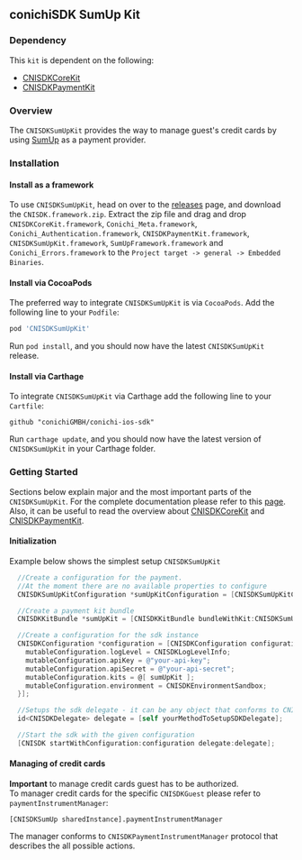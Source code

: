 ## conichiSDK SumUp Kit

### Dependency

This `kit` is dependent on the following:
* [CNISDKCoreKit](https://github.com/conichiGMBH/conichi-ios-sdk/blob/master/Docs/CNISDKCoreKit.md)
* [CNISDKPaymentKit](https://github.com/conichiGMBH/conichi-ios-sdk/blob/master/Docs/CNISDKPaymentKit.md)

### Overview

The `CNISDKSumUpKit` provides the way to manage guest's credit cards by using [SumUp](https://sumup.de) as a payment provider.  

### Installation

#### Install as a framework

To use `CNISDKSumUpKit`, head on over to the [releases](https://github.com/conichiGMBH/conichi-ios-sdk/releases) page, and download the `CNISDK.framework.zip`. Extract the zip file and drag and drop `CNISDKCoreKit.framework`, `Conichi_Meta.framework`, `Conichi_Authentication.framework`, `CNISDKPaymentKit.framework`, `CNISDKSumUpKit.framework`,  `SumUpFramework.framework` and `Conichi_Errors.framework` to the `Project target -> general -> Embedded Binaries`.

#### Install via CocoaPods
The preferred way to integrate `CNISDKSumUpKit` is via `CocoaPods`. Add the following line to your `Podfile`:
```ruby
pod 'CNISDKSumUpKit'
```
Run `pod install`, and you should now have the latest `CNISDKSumUpKit` release.

#### Install via Carthage

To integrate `CNISDKSumUpKit` via Carthage add the following line to your `Cartfile`:
```
github "conichiGMBH/conichi-ios-sdk"
```
Run `carthage update`, and you should now have the latest version of `CNISDKSumUpKit` in your Carthage folder.

### Getting Started

Sections below explain major and the most important parts of the `CNISDKSumUpKit`. For the complete documentation please refer to this [page](https://conichigmbh.github.io/ios/docs/CNISDKSumUpKit/apple_doc/html/index.html). Also, it can be useful to read the overview about [CNISDKCoreKit](https://github.com/conichiGMBH/conichi-ios-sdk/blob/master/Docs/CNISDKCoreKit.md) and [CNISDKPaymentKit](https://github.com/conichiGMBH/conichi-ios-sdk/blob/master/Docs/CNISDKPaymentKit.md).

#### Initialization

Example below shows the simplest setup `CNISDKSumUpKit`

```objective-c
  //Create a configuration for the payment.
  //At the moment there are no available properties to configure
  CNISDKSumUpKitConfiguration *sumUpKitConfiguration = [CNISDKSumUpKitConfiguration configurationWithBlock:^(id<CNISDKMutableSumUpKitConfiguration> \_Nonnull mutableConfiguration) {}];

  //Create a payment kit bundle
  CNISDKKitBundle *sumUpKit = [CNISDKKitBundle bundleWithKit:CNISDKSumUpKit configuration:sumUpKitConfiguration]

  //Create a configuration for the sdk instance
  CNISDKConfiguration *configuration = [CNISDKConfiguration configurationWithBlock:^(id<CNISDKMutableConfiguration> \_Nonnull mutableConfiguration) {
    mutableConfiguration.logLevel = CNISDKLogLevelInfo;
    mutableConfiguration.apiKey = @"your-api-key";
    mutableConfiguration.apiSecret = @"your-api-secret";
    mutableConfiguration.kits = @[ sumUpKit ];
    mutableConfiguration.environment = CNISDKEnvironmentSandbox;
  }];

  //Setups the sdk delegate - it can be any object that conforms to CNISDKDelegate protocol
  id<CNISDKDelegate> delegate = [self yourMethodToSetupSDKDelegate];

  //Start the sdk with the given configuration
  [CNISDK startWithConfiguration:configuration delegate:delegate];
```

#### Managing of credit cards

__Important__ to manage credit cards guest has to be authorized.  
To manager credit cards for the specific `CNISDKGuest` please refer to `paymentInstrumentManager`:

```
[CNISDKSumUp sharedInstance].paymentInstrumentManager
```

The manager conforms to `CNISDKPaymentInstrumentManager` protocol that describes the all possible actions.
